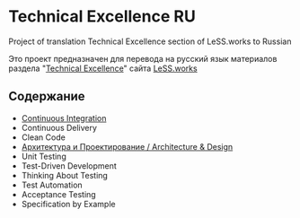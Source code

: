 # Technical Excellence RU
Project of translation Technical Excellence section of LeSS.works to Russian

Это проект предназначен для перевода на русский язык материалов раздела
"[Technical Excellence](https://less.works/less/technical-excellence/index.html)" сайта [LeSS.works](https://less.works)

## Содержание
- [Continuous Integration](ci)
- Continuous Delivery
- Clean Code
- [Архитектура и Проектирование / Architecture & Design](a-n-d)
- Unit Testing
- Test-Driven Development
- Thinking About Testing
- Test Automation
- Acceptance Testing
- Specification by Example
